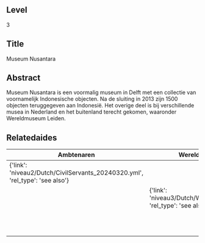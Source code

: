 ## Level
3
## Title
Museum Nusantara
## Abstract
Museum Nusantara is een voormalig museum in Delft met een collectie van voornamelijk Indonesische objecten. Na de sluiting in 2013 zijn 1500 objecten teruggegeven aan Indonesië. Het overige deel is bij verschillende musea in Nederland en het buitenland terecht gekomen, waaronder Wereldmuseum Leiden.
## Relatedaides
| Ambtenaren | Wereldmuseum Leiden | Wageningen University & Research |
| --- | --- | --- |
| {'link': 'niveau2/Dutch/CivilServants_20240320.yml', 'rel_type': 'see also'} |  |  |
|  | {'link': 'niveau3/Dutch/WMLeiden_20240327.yml', 'rel_type': 'see also'} |  |
|  |  | {'link': 'niveau3/Dutch/WageningenUniversity_20240327.yml', 'rel_type': 'see also'} |

